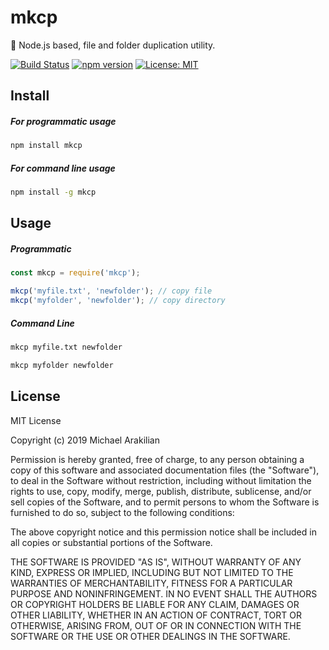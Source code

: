 # mkcp

:open_file_folder: Node.js based, file and folder duplication utility.

[![Build Status](https://travis-ci.com/arakilian0/mkcp.svg?branch=master)](https://travis-ci.com/arakilian0/mkcp) [![npm version](https://img.shields.io/npm/v/mkcp.svg?style=flat)](https://www.npmjs.com/package/mkcp) [![License: MIT](https://img.shields.io/badge/License-MIT-yellow.svg)](https://github.com/arakilian0/mkcp/blob/master/LICENSE.md)

## Install

##### For programmatic usage

```bash
npm install mkcp
```
##### For command line usage

```bash
npm install -g mkcp
```

## Usage

##### Programmatic

```js
const mkcp = require('mkcp');

mkcp('myfile.txt', 'newfolder'); // copy file
mkcp('myfolder', 'newfolder'); // copy directory
```
##### Command Line

```bash
mkcp myfile.txt newfolder
```

```bash
mkcp myfolder newfolder
```

## License

MIT License

Copyright (c) 2019 Michael Arakilian

Permission is hereby granted, free of charge, to any person obtaining a copy
of this software and associated documentation files (the "Software"), to deal
in the Software without restriction, including without limitation the rights
to use, copy, modify, merge, publish, distribute, sublicense, and/or sell
copies of the Software, and to permit persons to whom the Software is
furnished to do so, subject to the following conditions:

The above copyright notice and this permission notice shall be included in all
copies or substantial portions of the Software.

THE SOFTWARE IS PROVIDED "AS IS", WITHOUT WARRANTY OF ANY KIND, EXPRESS OR
IMPLIED, INCLUDING BUT NOT LIMITED TO THE WARRANTIES OF MERCHANTABILITY,
FITNESS FOR A PARTICULAR PURPOSE AND NONINFRINGEMENT. IN NO EVENT SHALL THE
AUTHORS OR COPYRIGHT HOLDERS BE LIABLE FOR ANY CLAIM, DAMAGES OR OTHER
LIABILITY, WHETHER IN AN ACTION OF CONTRACT, TORT OR OTHERWISE, ARISING FROM,
OUT OF OR IN CONNECTION WITH THE SOFTWARE OR THE USE OR OTHER DEALINGS IN THE
SOFTWARE.

